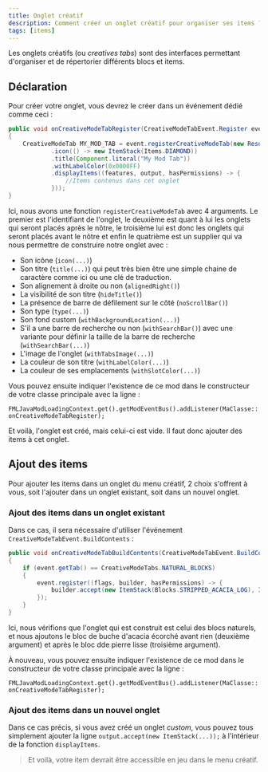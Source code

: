 ```yaml
---
title: Onglet créatif
description: Comment créer un onglet créatif pour organiser ses items ?
tags: [items]
---
```


Les onglets créatifs (ou _creatives tabs_) sont des interfaces permettant d'organiser et de répertorier différents blocs et items.

## Déclaration

Pour créer votre onglet, vous devrez le créer dans un événement dédié comme ceci :

```java
public void onCreativeModeTabRegister(CreativeModeTabEvent.Register event)
{
    CreativeModeTab MY_MOD_TAB = event.registerCreativeModeTab(new ResourceLocation(MODID, "my_mod_tab"), List.of(), List.of(CreativeModeTabs.SPAWN_EGGS), builder -> builder
            .icon(() -> new ItemStack(Items.DIAMOND))
            .title(Component.literal("My Mod Tab"))
            .withLabelColor(0x0000FF)
            .displayItems((features, output, hasPermissions) -> {
                //Items contenus dans cet onglet
            }));
}
```

Ici, nous avons une fonction `registerCreativeModeTab` avec 4 arguments. Le premier est l'identifiant de l'onglet, le deuxième est quant à lui les onglets qui seront placés après le nôtre, le troisième lui est donc les onglets qui seront placés avant le nôtre et enfin le quatrième est un supplier qui va nous permettre de construire notre onglet avec :
- Son icône (`icon(...)`) 
- Son titre (`title(...)`) qui peut très bien être une simple chaine de caractère comme ici ou une clé de traduction.
- Son alignement à droite ou non (`alignedRight()`)
- La visibilité de son titre (`hideTitle()`)
- La présence de barre de défilement sur le côté (`noScrollBar()`)
- Son type (`type(...)`)
- Son fond custom (`withBackgroundLocation(...)`)
- S'il a une barre de recherche ou non (`withSearchBar()`) avec une variante pour définir la taille de la barre de recherche (`withSearchBar(...)`)
- L'image de l'onglet (`withTabsImage(...)`)
- La couleur de son titre (`withLabelColor(...)`)
- La couleur de ses emplacements (`withSlotColor(...)`)

Vous pouvez ensuite indiquer l'existence de ce mod dans le constructeur de votre classe principale avec la ligne :

`FMLJavaModLoadingContext.get().getModEventBus().addListener(MaClasse::onCreativeModeTabRegister);`

Et voilà, l'onglet est créé, mais celui-ci est vide. Il faut donc ajouter des items à cet onglet.

## Ajout des items

Pour ajouter les items dans un onglet du menu créatif, 2 choix s'offrent à vous, soit l'ajouter dans un onglet existant, soit dans un nouvel onglet.


### Ajout des items dans un onglet existant

Dans ce cas, il sera nécessaire d'utiliser l'événement `CreativeModeTabEvent.BuildContents` :

```java
public void onCreativeModeTabBuildContents(CreativeModeTabEvent.BuildContents event)
{
    if (event.getTab() == CreativeModeTabs.NATURAL_BLOCKS)
    {
        event.register((flags, builder, hasPermissions) -> {
            builder.accept(new ItemStack(Blocks.STRIPPED_ACACIA_LOG), ItemStack.EMPTY, new ItemStack(Blocks.STONE));
        });
    }
}
```

Ici, nous vérifions que l'onglet qui est construit est celui des blocs naturels, et nous ajoutons le bloc de buche d'acacia écorché avant rien (deuxième argument) et après le bloc dde pierre lisse (troisième argument).

À nouveau, vous pouvez ensuite indiquer l'existence de ce mod dans le constructeur de votre classe principale avec la ligne :

`FMLJavaModLoadingContext.get().getModEventBus().addListener(MaClasse::onCreativeModeTabRegister);`

### Ajout des items dans un nouvel onglet

Dans ce cas précis, si vous avez créé un onglet _custom_, vous pouvez tous simplement ajouter la ligne `output.accept(new ItemStack(...));` à l'intérieur de la fonction `displayItems`.

> Et voilà, votre item devrait être accessible en jeu dans le menu créatif.
